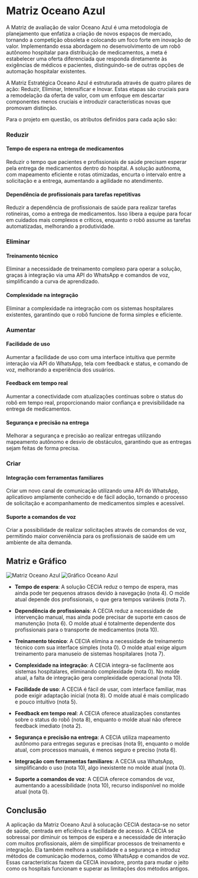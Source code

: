 # Matriz Oceano Azul

A Matriz de avaliação de valor Oceano Azul é uma metodologia de planejamento que enfatiza a criação de novos espaços de mercado, tornando a competição obsoleta e colocando um foco forte em inovação de valor. Implementando essa abordagem no desenvolvimento de um robô autônomo hospitalar para distribuição de medicamentos, a meta é estabelecer uma oferta diferenciada que responda diretamente às exigências de médicos e pacientes, distinguindo-se de outras opções de automação hospitalar existentes.

A Matriz Estratégica Oceano Azul é estruturada através de quatro pilares de ação: Reduzir, Eliminar, Intensificar e Inovar. Estas etapas são cruciais para a remodelação da oferta de valor, com um enfoque em descartar componentes menos cruciais e introduzir características novas que promovam distinção.

Para o projeto em questão, os atributos definidos para cada ação são:

### Reduzir
#### Tempo de espera na entrega de medicamentos
Reduzir o tempo que pacientes e profissionais de saúde precisam esperar pela entrega de medicamentos dentro do hospital. A solução autônoma, com mapeamento eficiente e rotas otimizadas, encurta o intervalo entre a solicitação e a entrega, aumentando a agilidade no atendimento.

#### Dependência de profissionais para tarefas repetitivas
Reduzir a dependência de profissionais de saúde para realizar tarefas rotineiras, como a entrega de medicamentos. Isso libera a equipe para focar em cuidados mais complexos e críticos, enquanto o robô assume as tarefas automatizadas, melhorando a produtividade.

### Eliminar
#### Treinamento técnico
Eliminar a necessidade de treinamento complexo para operar a solução, graças à integração via uma API do WhatsApp e comandos de voz, simplificando a curva de aprendizado.

#### Complexidade na integração
Eliminar a complexidade na integração com os sistemas hospitalares existentes, garantindo que o robô funcione de forma simples e eficiente.

### Aumentar
#### Facilidade de uso
Aumentar a facilidade de uso com uma interface intuitiva que permite interação via API do WhatsApp, tela com feedback e status, e comando de voz, melhorando a experiência dos usuários.

#### Feedback em tempo real 
Aumentar a conectividade com atualizações contínuas sobre o status do robô em tempo real, proporcionando maior confiança e previsibilidade na entrega de medicamentos.

#### Segurança e precisão na entrega
Melhorar a segurança e precisão ao realizar entregas utilizando mapeamento autônomo e desvio de obstáculos, garantindo que as entregas sejam feitas de forma precisa.

### Criar
#### Integração com ferramentas familiares
Criar um novo canal de comunicação utilizando uma API do WhatsApp, aplicatiovo amplamente conhecido e de fácil adoção, tornando o processo de solicitação e acompanhamento de medicamentos simples e acessível.

#### Suporte a comandos de voz
Criar a possibilidade de realizar solicitações através de comandos de voz, permitindo maior conveniência para os profissionais de saúde em um ambiente de alta demanda.

## Matriz e Gráfico
![Matriz Oceano Azul](/img/tabela-oa.png)
![Gráfico Oceano Azul](/img/grafico-oa.png)

- **Tempo de espera**: A solução CECIA reduz o tempo de espera, mas ainda pode ter pequenos atrasos devido à navegação (nota 4). O molde atual depende dos profissionais, o que gera tempos variáveis (nota 7).

- **Dependência de profissionais**: A CECIA reduz a necessidade de intervenção manual, mas ainda pode precisar de suporte em casos de manutenção (nota 6). O molde atual é totalmente dependente dos profissionais para o transporte de medicamentos (nota 10).

- **Treinamento técnico**: A CECIA elimina a necessidade de treinamento técnico com sua interface simples (nota 0). O molde atual exige algum treinamento para manuseio de sistemas hospitalares (nota 7).

- **Complexidade na integração**: A CECIA integra-se facilmente aos sistemas hospitalares, eliminando complexidade (nota 0). No molde atual, a falta de integração gera complexidade operacional (nota 10).

- **Facilidade de uso**: A CECIA é fácil de usar, com interface familiar, mas pode exigir adaptação inicial (nota 8). O molde atual é mais complicado e pouco intuitivo (nota 5).

- **Feedback em tempo real**: A CECIA oferece atualizações constantes sobre o status do robô (nota 8), enquanto o molde atual não oferece feedback imediato (nota 2).

- **Segurança e precisão na entrega**: A CECIA utiliza mapeamento autônomo para entregas seguras e precisas (nota 9), enquanto o molde atual, com processos manuais, é menos seguro e preciso (nota 6).

- **Integração com ferramentas familiares**: A CECIA usa WhatsApp, simplificando o uso (nota 10), algo inexistente no molde atual (nota 0).

- **Suporte a comandos de voz**: A CECIA oferece comandos de voz, aumentando a acessibilidade (nota 10), recurso indisponível no molde atual (nota 0). 

## Conclusão

A aplicação da Matriz Oceano Azul à solucação CECIA destaca-se no setor de saúde, centrada em eficiência e facilidade de acesso. A CECIA se sobressai por diminuir os tempos de espera e a necessidade de interação com muitos profissionais, além de simplificar processos de treinamento e integração. Ela também melhora a usabilidade e a segurança e introduz métodos de comunicação modernos, como WhatsApp e comandos de voz. Essas características fazem da CECIA inovadore, pronta para mudar o jeito como os hospitais funcionam e superar as limitações dos métodos antigos.